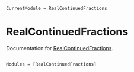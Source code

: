 ```@meta
CurrentModule = RealContinuedFractions
```

# RealContinuedFractions

Documentation for [RealContinuedFractions](https://github.com/FedericoStra/RealContinuedFractions.jl).

```@index
```

```@autodocs
Modules = [RealContinuedFractions]
```

